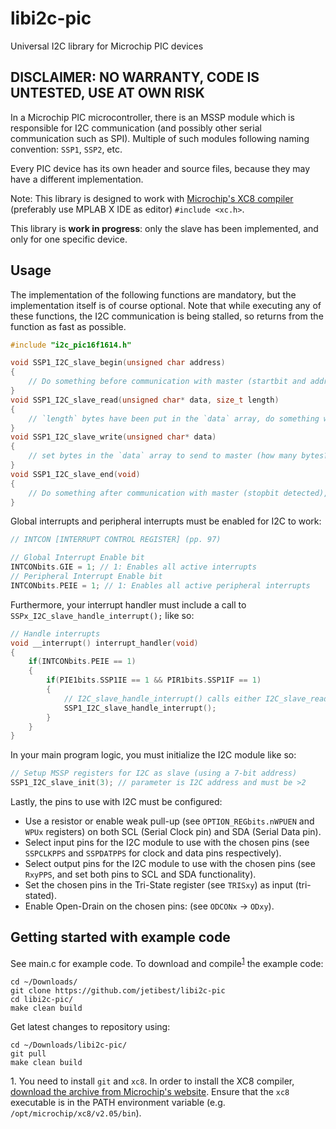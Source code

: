 # libi2c-pic
Universal I2C library for Microchip PIC devices

## DISCLAIMER: NO WARRANTY, CODE IS UNTESTED, USE AT OWN RISK

In a Microchip PIC microcontroller, there is an MSSP module which is responsible for I2C communication (and possibly other serial communication such as SPI).
Multiple of such modules following naming convention: `SSP1`, `SSP2`, etc.

Every PIC device has its own header and source files, because they may have a different implementation.

Note: This library is designed to work with [Microchip's XC8 compiler](https://www.microchip.com/en-us/development-tools-tools-and-software/mplab-xc-compilers) (preferably use MPLAB X IDE as editor) `#include <xc.h>`.

This library is **work in progress**: only the slave has been implemented, and only for one specific device.

## Usage

The implementation of the following functions are mandatory, but the implementation itself is of course optional.
Note that while executing any of these functions, the I2C communication is being stalled, so returns from the function as fast as possible.

```c
#include "i2c_pic16f1614.h"

void SSP1_I2C_slave_begin(unsigned char address)
{
    // Do something before communication with master (startbit and address detected)
}
void SSP1_I2C_slave_read(unsigned char* data, size_t length)
{
    // `length` bytes have been put in the `data` array, do something with it here
}
void SSP1_I2C_slave_write(unsigned char* data)
{
    // set bytes in the `data` array to send to master (how many bytes? that is up to the protocol that is defined, only the master can control how many bytes it wants to read)
}
void SSP1_I2C_slave_end(void)
{
    // Do something after communication with master (stopbit detected), such as clearing the data buffer.
}
```

Global interrupts and peripheral interrupts must be enabled for I2C to work:

```c
// INTCON [INTERRUPT CONTROL REGISTER] (pp. 97)

// Global Interrupt Enable bit
INTCONbits.GIE = 1; // 1: Enables all active interrupts
// Peripheral Interrupt Enable bit
INTCONbits.PEIE = 1; // 1: Enables all active peripheral interrupts
```

Furthermore, your interrupt handler must include a call to `SSPx_I2C_slave_handle_interrupt();` like so:

```c
// Handle interrupts
void __interrupt() interrupt_handler(void)
{
    if(INTCONbits.PEIE == 1)
    {
        if(PIE1bits.SSP1IE == 1 && PIR1bits.SSP1IF == 1)
        {
            // I2C_slave_handle_interrupt() calls either I2C_slave_read, I2C_slave_write, or nothing (in case of error etc.)
            SSP1_I2C_slave_handle_interrupt();
        }
    }
}
```

In your main program logic, you must initialize the I2C module like so:

```c
// Setup MSSP registers for I2C as slave (using a 7-bit address)
SSP1_I2C_slave_init(3); // parameter is I2C address and must be >2
```

Lastly, the pins to use with I2C must be configured:

 - Use a resistor or enable weak pull-up (see `OPTION_REGbits.nWPUEN` and `WPUx` registers) on both SCL (Serial Clock pin) and SDA (Serial Data pin).
 - Select input pins for the I2C module to use with the chosen pins (see `SSPCLKPPS` and `SSPDATPPS` for clock and data pins respectively).
 - Select output pins for the I2C module to use with the chosen pins (see `RxyPPS`, and set both pins to SCL and SDA functionality).
 - Set the chosen pins in the Tri-State register (see `TRISxy`) as input (tri-stated).
 - Enable Open-Drain on the chosen pins: (see `ODCONx` -> `ODxy`).
 

## Getting started with example code

See main.c for example code.
To download and compile<sup>[1](#compile-note)</sup> the example code:

```
cd ~/Downloads/
git clone https://github.com/jetibest/libi2c-pic
cd libi2c-pic/
make clean build
```

Get latest changes to repository using:

```
cd ~/Downloads/libi2c-pic/
git pull
make clean build
```

<a name="compile-note">1.</a>
You need to install `git` and `xc8`.
In order to install the XC8 compiler, [download the archive from Microchip's website](https://www.microchip.com/en-us/development-tools-tools-and-software/mplab-xc-compilers).
Ensure that the `xc8` executable is in the PATH environment variable (e.g. `/opt/microchip/xc8/v2.05/bin`).
